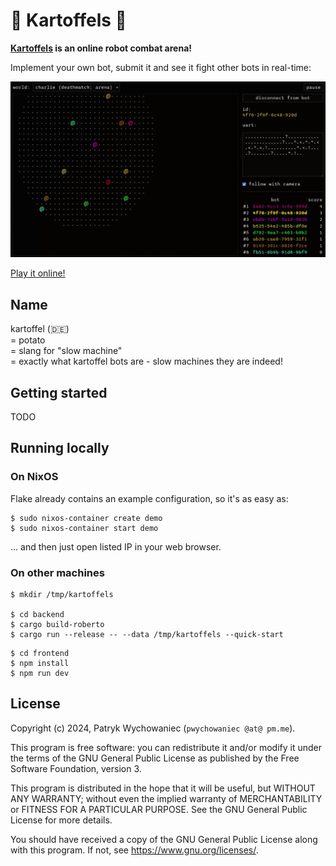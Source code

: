 # 🥔 Kartoffels 🥔

**[Kartoffels](https://kartoffels.pwy.io) is an online robot combat arena!**

Implement your own bot, submit it and see it fight other bots in real-time:

![](./readme/intro.gif)

[Play it online!](https://kartoffels.pwy.io)

## Name

kartoffel (🇩🇪)    
= potato    
= slang for "slow machine"    
= exactly what kartoffel bots are - slow machines they are indeed!

## Getting started

TODO

## Running locally

### On NixOS

Flake already contains an example configuration, so it's as easy as:

```
$ sudo nixos-container create demo
$ sudo nixos-container start demo
```

... and then just open listed IP in your web browser.

### On other machines

```
$ mkdir /tmp/kartoffels

$ cd backend
$ cargo build-roberto
$ cargo run --release -- --data /tmp/kartoffels --quick-start
```

```
$ cd frontend
$ npm install
$ npm run dev
```

## License

Copyright (c) 2024, Patryk Wychowaniec (`pwychowaniec @at@ pm.me`).

This program is free software: you can redistribute it and/or modify it under
the terms of the GNU General Public License as published by the Free Software
Foundation, version 3.

This program is distributed in the hope that it will be useful, but WITHOUT ANY
WARRANTY; without even the implied warranty of MERCHANTABILITY or FITNESS FOR A
PARTICULAR PURPOSE. See the GNU General Public License for more details.

You should have received a copy of the GNU General Public License along with
this program. If not, see <https://www.gnu.org/licenses/>. 
